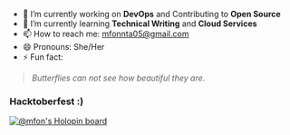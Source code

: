 - 🔭 I’m currently working on **DevOps** and Contributing to **Open Source**
- 🌱 I’m currently learning **Technical Writing** and **Cloud Services**
- 📫 How to reach me: mfonnta05@gmail.com
- 😄 Pronouns: She/Her
- ⚡ Fun fact: 
> *Butterflies can not see how beautiful they are*. <br>

### Hacktoberfest :)
[![@mfon's Holopin board](https://holopin.io/api/user/board?user=mfon)](https://holopin.io/@mfon)




<!--
- 👯 I’m looking to collaborate on ...
- 🤔 I’m looking for help with ...
- 💬 Ask me about ...
-->
